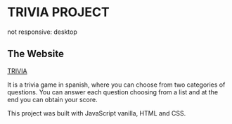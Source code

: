 # TRIVIA PROJECT

not responsive: desktop

## The Website

[TRIVIA](https://laladiaz.github.io/PA-MX013-trivia/)

It is a trivia game in spanish, where you can choose from two categories of questions.
You can answer each question choosing from a list and at the end you can obtain your score.

This project was built with JavaScript vanilla, HTML and CSS.
